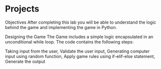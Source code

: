 # Projects

Objectives
After completing this lab you will be able to understand the logic behind the game and implementing the game in Python.

Designing the Game
The Game includes a simple logic encapsulated in an unconditional while loop.
The code contains the following steps:

Taking input from the user,
Validate the user input,
Generating computer input using random function,
Apply game rules using if-elif-else statement,
Generate the output
